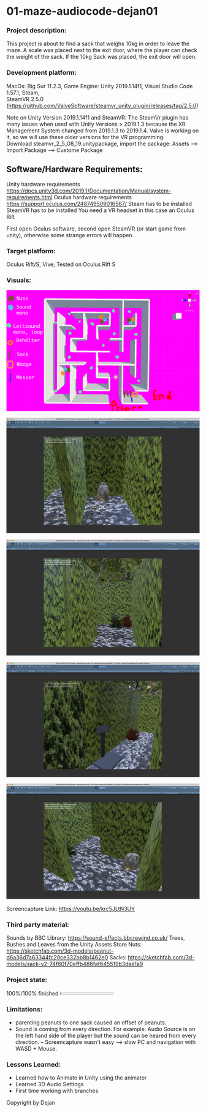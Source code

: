 # 01-maze-audiocode-dejan01

### Project description: 
This project is about to find a sack that weighs 10kg in order to leave the maze. A scale was placed next to the exit door, where the player can check the weight of the sack. If the 10kg Sack was placed, the exit door will open. 

### Development platform: 
MacOs: Big Sur 11.2.3, Game Engine: Unity 2019.1.14f1, Visual Studio Code 1.57.1, Steam,  
SteamVR 2.5.0 (https://github.com/ValveSoftware/steamvr_unity_plugin/releases/tag/2.5.0)

Note on Unity Version 2019.1.14f1 and SteamVR: The SteamVr plugin has many issues when used with Unity Versions > 2019.1.3 because the XR Management System changed from 2019.1.3 to 2019.1.4. Valve is working on it, so we will use these older versions for the VR programming.  
Download steamvr_2_5_08_19.unitypackage, import the package: Assets --> Import Package --> Custome Package

## Software/Hardware Requirements: 
Unity hardware requirements https://docs.unity3d.com/2019.1/Documentation/Manual/system-requirements.html 
Oculus hardware requirements https://support.oculus.com/248749509016567/
Steam has to be installed
SteamVR has to be installed
You need a VR headset in this case an Oculus Rift

First open Oculus software, second open SteamVR (or start game from unity), otherwise some strange errors will happen. 


### Target platform: 
Oculus Rift/S, Vive; 
Tested on Oculus Rift S

### Visuals: 

![Screenshots](https://github.com/4ahmnm2021-G3-G4/01-maze-audiocode-dejan01/blob/main/Screenshots/Skizze.png)
 
![Screenshots](https://github.com/4ahmnm2021-G3-G4/01-maze-audiocode-dejan01/blob/main/Screenshots/Bildschirmfoto2021-06-28um23.00.10.png)

![Screenshots](https://github.com/4ahmnm2021-G3-G4/01-maze-audiocode-dejan01/blob/main/Screenshots/Bildschirmfoto2021-06-28um23.00.28.png)

![Screenshots](https://github.com/4ahmnm2021-G3-G4/01-maze-audiocode-dejan01/blob/main/Screenshots/Bildschirmfoto2021-06-28um23.00.37.png)

![Screenshots](https://github.com/4ahmnm2021-G3-G4/01-maze-audiocode-dejan01/blob/main/Screenshots/Bildschirmfoto2021-06-28um23.00.50.png)


Screencapture Link: https://youtu.be/krc5JLtN3UY

### Third party material: 
Sounds by BBC Library: https://sound-effects.bbcrewind.co.uk/
Trees, Bushes and Leaves from the Unity Assets Store
Nuts: https://sketchfab.com/3d-models/peanut-d6a36d7a63344fc29ce332bb8b1462e0
Sacks: https://sketchfab.com/3d-models/sack-v2-74f60f70effb486faf645519b3dae1a9 

### Project state: 
100%/100% finished
<progress max="100" value="2"></progress>

### Limitations: 
- parenting peanuts to one sack caused an offset of peanuts.
- Sound is coming from every direction. For example: Audio Source is on the left hand side of the player but the sound can be heared from every direction.
– Screencapture wasn't easy --> slow PC and navigation with WASD + Mouse. 

### Lessons Learned: 
- Learned how to Animate in Unity using the animator
- Learned 3D Audio Settings 
- First time working with branches


Copyright by Dejan